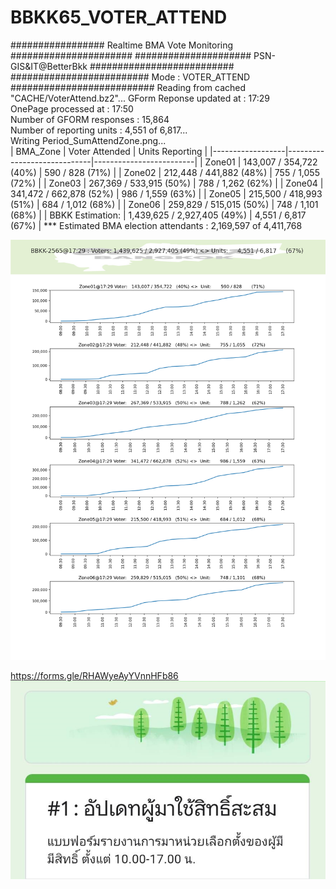 # BBKK65_VOTER_ATTEND

################# Realtime BMA Vote Monitoring ######################
##################### PSN-GIS&IT@BetterBkk ##########################
######################### Mode : VOTER_ATTEND ##########################
Reading from cached "CACHE/VoterAttend.bz2"...
GForm Reponse updated at   : 17:29<br/>
OnePage processed at       : 17:50<br/>
Number of GFORM responses  : 15,864<br/>
Number of reporting  units : 4,551 of 6,817...<br/>
Writing Period_SumAttendZone.png...<br/>
| BMA_Zone         | Voter Attended              | Units Reporting         |
|------------------|-----------------------------|-------------------------|
| Zone01           | 143,007 / 354,722   (40%)   | 590 / 828       (71%)   |
| Zone02           | 212,448 / 441,882   (48%)   | 755 / 1,055     (72%)   |
| Zone03           | 267,369 / 533,915   (50%)   | 788 / 1,262     (62%)   |
| Zone04           | 341,472 / 662,878   (52%)   | 986 / 1,559     (63%)   |
| Zone05           | 215,500 / 418,993   (51%)   | 684 / 1,012     (68%)   |
| Zone06           | 259,829 / 515,015   (50%)   | 748 / 1,101     (68%)   |
| BBKK Estimation: | 1,439,625 / 2,927,405 (49%) | 4,551 / 6,817     (67%) |
*** Estimated BMA election attendants : 2,169,597  of  4,411,768<br/>

![Alt text](https://github.com/phisan-chula/BBKK65_VOTER_ATTEND/blob/main/Period_SumAttendZone.png?raw=true "")

https://forms.gle/RHAWyeAyYVnnHFb86
![Alt text](https://github.com/phisan-chula/BBKK65_VOTER_ATTEND/blob/main/GForm_1_VoterAttend.png?raw=true "")

